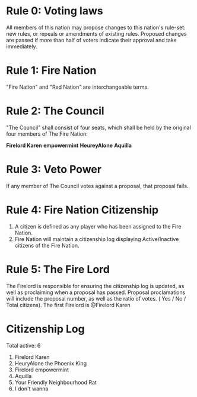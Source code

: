 # Rule 0: Voting laws
All members of this nation may propose changes to this nation's rule-set: new rules, or repeals or amendments of existing rules. Proposed changes are passed if more than half of voters indicate their approval and take immediately.

# Rule 1: Fire Nation
"Fire Nation" and "Red Nation" are interchangeable terms.

# Rule 2: The Council
"The Council" shall consist of four seats, which shall be held by the original four members of The Fire Nation:

**Firelord Karen**
**empowermint**
**HeureyAlone**
**Aquilla**

# Rule 3: Veto Power
If any member of The Council votes against a proposal, that proposal fails.

# Rule 4: Fire Nation Citizenship
1. A citizen is defined as any player who has been assigned to the Fire Nation. 
2. Fire Nation will maintain a citizenship log displaying Active/Inactive citizens of the Fire Nation.

# Rule 5: The Fire Lord
The Firelord is responsible for ensuring the citizenship log is updated, as well as proclaiming when a proposal has passed. Proposal proclamations will include  the proposal number, as well as the ratio of votes. ( Yes / No / Total citizens). The first Firelord is @Firelord Karen


# Citizenship Log
Total active: 6 

1. Firelord Karen
2. HeuryAlone the Phoenix King
3. Firelord empowermint
4. Aquilla
5. Your Friendly Neighbourhood Rat
6. I don't wanna
